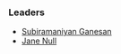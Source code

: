 ### Leaders

* [Subiramaniyan Ganesan ](mailto:subiramaniyan.ganesan@owasp.org)
* [Jane Null](mailto:jane.null@owasp.org)
  

